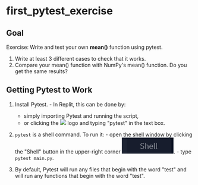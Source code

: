 # first_pytest_exercise

## Goal

Exercise: Write and test your own **mean()** function using pytest. 

  1. Write at least 3 different cases to check that it works.
  2. Compare your mean() function with NumPy's mean() function.  Do you get the same results?
  
## Getting Pytest to Work

  1. Install Pytest.
    - In Replit, this can be done by:
      - simply importing Pytest and running the script, 
      - or clicking the ![](img/replit_packages_icon.png) logo and typing "pytest" in the text box.
      
  2. `pytest` is a shell command.  To run it: 
    - open the shell window by clicking the "Shell" button in the upper-right corner ![](img/replit_shell_icon.png). 
    - type `pytest main.py`.
    
  3. By default, Pytest will run any files that begin with the word "test" and will run any functions that begin with the word "test".
    
